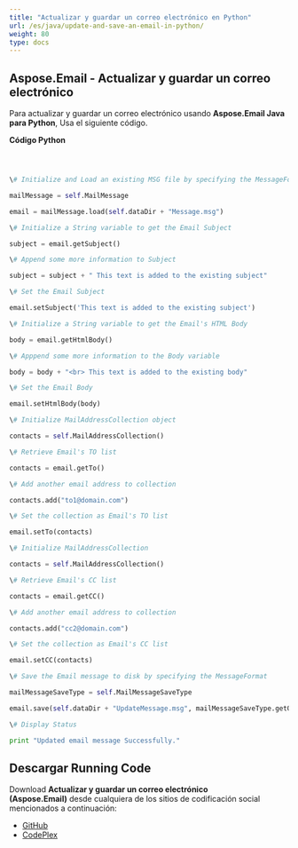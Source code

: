```yaml
---
title: "Actualizar y guardar un correo electrónico en Python"
url: /es/java/update-and-save-an-email-in-python/
weight: 80
type: docs
---
```


## **Aspose.Email - Actualizar y guardar un correo electrónico**
Para actualizar y guardar un correo electrónico usando **Aspose.Email Java para Python**, Usa el siguiente código.

**Código Python**

``` python



\# Initialize and Load an existing MSG file by specifying the MessageFormat

mailMessage = self.MailMessage

email = mailMessage.load(self.dataDir + "Message.msg")

\# Initialize a String variable to get the Email Subject

subject = email.getSubject()

\# Append some more information to Subject

subject = subject + " This text is added to the existing subject"

\# Set the Email Subject

email.setSubject('This text is added to the existing subject')

\# Initialize a String variable to get the Email's HTML Body

body = email.getHtmlBody()

\# Apppend some more information to the Body variable

body = body + "<br> This text is added to the existing body"

\# Set the Email Body

email.setHtmlBody(body)

\# Initialize MailAddressCollection object

contacts = self.MailAddressCollection()

\# Retrieve Email's TO list

contacts = email.getTo()

\# Add another email address to collection

contacts.add("to1@domain.com")

\# Set the collection as Email's TO list

email.setTo(contacts)

\# Initialize MailAddressCollection

contacts = self.MailAddressCollection()

\# Retrieve Email's CC list

contacts = email.getCC()

\# Add another email address to collection

contacts.add("cc2@domain.com")

\# Set the collection as Email's CC list

email.setCC(contacts)

\# Save the Email message to disk by specifying the MessageFormat

mailMessageSaveType = self.MailMessageSaveType

email.save(self.dataDir + "UpdateMessage.msg", mailMessageSaveType.getOutlookMessageFormat())

\# Display Status

print "Updated email message Successfully."

```
## **Descargar Running Code**
Download **Actualizar y guardar un correo electrónico (Aspose.Email)** desde cualquiera de los sitios de codificación social mencionados a continuación:

- [GitHub](https://github.com/aspose-email/Aspose.Email-for-Java/releases/tag/Aspose.Email_Java_for_Python-v1.0)
- [CodePlex](http://asposeemailjavapython.codeplex.com/releases/)
